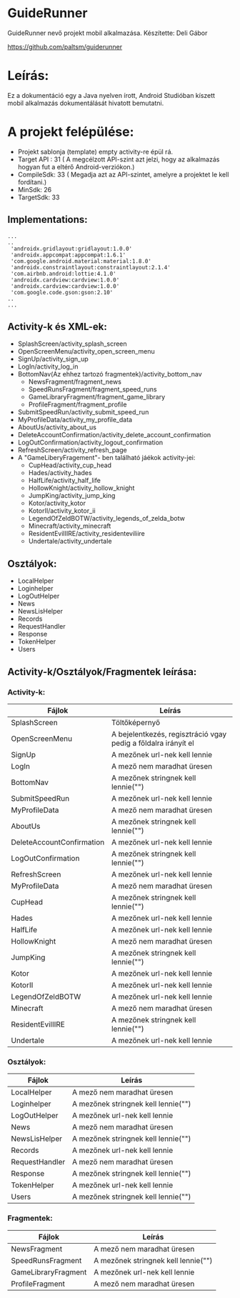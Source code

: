 # GuideRunner

GuideRunner nevő projekt mobil alkalmazása.
Készítette: Deli Gábor

https://github.com/paltsm/guiderunner

# Leírás:

Ez a dokumentáció egy a Java nyelven írott, Android Studióban kíszett mobil alkalmazás dokumentálását hivatott bemutatni.

# A projekt felépülése: 
  * Projekt sablonja (template) empty activity-re épül rá.
  * Target API : 31 ( A megcélzott API-szint azt jelzi, hogy az alkalmazás hogyan fut a	eltérő Android-verziókon.)
  * CompileSdk: 33 ( Megadja azt az API-szintet, amelyre a projektet le kell fordítani.)
  * MinSdk: 26
  * TargetSdk: 33
  
## Implementations:
    ...
    ..
     'androidx.gridlayout:gridlayout:1.0.0'
     'androidx.appcompat:appcompat:1.6.1'
     'com.google.android.material:material:1.8.0'
     'androidx.constraintlayout:constraintlayout:2.1.4'
     'com.airbnb.android:lottie:4.1.0'
     'androidx.cardview:cardview:1.0.0'
     'androidx.cardview:cardview:1.0.0'
     'com.google.code.gson:gson:2.10'
    ..
    ...
    
## Activity-k és XML-ek:
  * SplashScreen/activity_splash_screen
  * OpenScreenMenu/activity_open_screen_menu
  * SignUp/activity_sign_up
  * LogIn/activity_log_in
  * BottomNav(Az ehhez tartozó fragmentek)/activity_bottom_nav
    * NewsFragment/fragment_news
    * SpeedRunsFragment/fragment_speed_runs
    * GameLibraryFragment/fragment_game_library
    * ProfileFragment/fragment_profile
  * SubmitSpeedRun/activity_submit_speed_run
  * MyProfileData/activity_my_profile_data
  * AboutUs/activity_about_us
  * DeleteAccountConfirmation/activity_delete_account_confirmation
  * LogOutConfirmation/activity_logout_confirmation
  * RefreshScreen/activity_refresh_page
  * A "GameLiberyFragement"- ben található jáékok activity-jei:
      * CupHead/activity_cup_head
      * Hades/activity_hades
      * HalfLife/activity_half_life
      * HollowKnight/activity_hollow_knight
      * JumpKing/activity_jump_king
      * Kotor/activity_kotor
      * KotorII/activity_kotor_ii
      * LegendOfZeldBOTW/activity_legends_of_zelda_botw
      * Minecraft/activity_minecraft
      * ResidentEvilIIRE/activity_residenteviliire
      * Undertale/activity_undertale
  
  
## Osztályok:
  * LocalHelper
  * Loginhelper
  * LogOutHelper
  * News
  * NewsLisHelper
  * Records
  * RequestHandler
  * Response 
  * TokenHelper
  * Users
  
## Activity-k/Osztályok/Fragmentek leírása:

### Activity-k:

| Fájlok | Leírás |
| ------------- | ------------- |
| SplashScreen  | Töltőképernyő | 
| OpenScreenMenu  | A bejelentkezés, regisztráció vgay pedig a főldalra irányít el | 
| SignUp  | A mezőnek url-nek kell lennie | 
| LogIn  | A mező nem maradhat üresen | 
| BottomNav  | A mezőnek stringnek kell lennie("") | 
| SubmitSpeedRun  | A mezőnek url-nek kell lennie | 
| MyProfileData  | A mező nem maradhat üresen | 
| AboutUs  | A mezőnek stringnek kell lennie("") | 
| DeleteAccountConfirmation  | A mezőnek url-nek kell lennie | 
| LogOutConfirmation  | A mezőnek stringnek kell lennie("") | 
| RefreshScreen  | A mezőnek url-nek kell lennie | 
| MyProfileData  | A mező nem maradhat üresen | 
| CupHead  | A mezőnek stringnek kell lennie("") | 
| Hades  | A mezőnek url-nek kell lennie | 
| HalfLife  | A mezőnek url-nek kell lennie | 
| HollowKnight  | A mező nem maradhat üresen | 
| JumpKing  | A mezőnek stringnek kell lennie("") | 
| Kotor  | A mezőnek url-nek kell lennie | 
| KotorII  | A mezőnek url-nek kell lennie | 
| LegendOfZeldBOTW  | A mezőnek url-nek kell lennie | 
| Minecraft  | A mező nem maradhat üresen | 
| ResidentEvilIIRE  | A mezőnek stringnek kell lennie("") | 
| Undertale  | A mezőnek url-nek kell lennie | 

### Osztályok:

| Fájlok | Leírás |
| ------------- | ------------- |
| LocalHelper  | A mező nem maradhat üresen | 
| Loginhelper  | A mezőnek stringnek kell lennie("") | 
| LogOutHelper  | A mezőnek url-nek kell lennie | 
| News  | A mező nem maradhat üresen | 
| NewsLisHelper  | A mezőnek stringnek kell lennie("") | 
| Records  | A mezőnek url-nek kell lennie | 
| RequestHandler  | A mező nem maradhat üresen | 
| Response  | A mezőnek stringnek kell lennie("") | 
| TokenHelper  | A mezőnek url-nek kell lennie | 
| Users  | A mezőnek stringnek kell lennie("") | 

### Fragmentek:

| Fájlok | Leírás |
| ------------- | ------------- |
| NewsFragment  | A mező nem maradhat üresen | 
| SpeedRunsFragment  | A mezőnek stringnek kell lennie("") | 
| GameLibraryFragment  | A mezőnek url-nek kell lennie | 
| ProfileFragment  | A mező nem maradhat üresen | 







  
  


